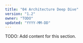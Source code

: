 ```yaml
---
title: "04 Architecture Deep Dive"
version: "1.2"
owner: "TODO"
updated: "YYYY-MM-DD"
---
```


TODO: Add content for this section.
